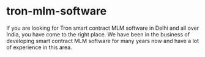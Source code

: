 # tron-mlm-software
If you are looking for Tron smart contract MLM software in Delhi and all over India, you have come to the right place. We have been in the business of developing smart contract MLM software for many years now and have a lot of experience in this area. 
